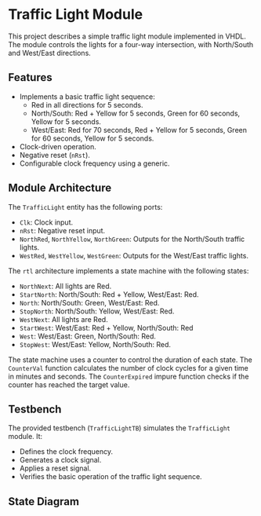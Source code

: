 # Traffic Light Module

This project describes a simple traffic light module implemented in VHDL. The module controls the lights for a four-way intersection, with North/South and West/East directions.

## Features

* Implements a basic traffic light sequence:
    * Red in all directions for 5 seconds.
    * North/South: Red + Yellow for 5 seconds, Green for 60 seconds, Yellow for 5 seconds.
    * West/East: Red for 70 seconds, Red + Yellow for 5 seconds, Green for 60 seconds, Yellow for 5 seconds.
* Clock-driven operation.
* Negative reset (`nRst`).
* Configurable clock frequency using a generic.

## Module Architecture

The `TrafficLight` entity has the following ports:

* `Clk`: Clock input.
* `nRst`: Negative reset input.
* `NorthRed`, `NorthYellow`, `NorthGreen`: Outputs for the North/South traffic lights.
* `WestRed`, `WestYellow`, `WestGreen`: Outputs for the West/East traffic lights.

The `rtl` architecture implements a state machine with the following states:

* `NorthNext`: All lights are Red.
* `StartNorth`: North/South: Red + Yellow, West/East: Red.
* `North`: North/South: Green, West/East: Red.
* `StopNorth`: North/South: Yellow, West/East: Red.
* `WestNext`: All lights are Red.
* `StartWest`: West/East: Red + Yellow, North/South: Red
* `West`: West/East: Green, North/South: Red.
* `StopWest`: West/East: Yellow, North/South: Red.

The state machine uses a counter to control the duration of each state. The `CounterVal` function calculates the number of clock cycles for a given time in minutes and seconds.  The `CounterExpired` impure function checks if the counter has reached the target value.

## Testbench

The provided testbench (`TrafficLightTB`) simulates the `TrafficLight` module. It:

* Defines the clock frequency.
* Generates a clock signal.
* Applies a reset signal.
* Verifies the basic operation of the traffic light sequence.

## State Diagram

